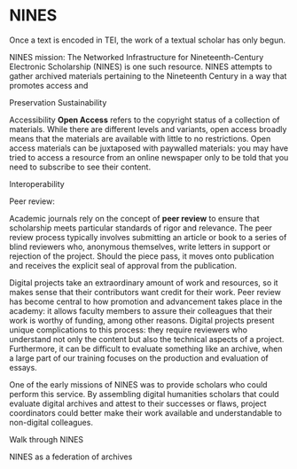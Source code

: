 # NINES

Once a text is encoded in TEI, the work of a textual scholar has only begun. 

NINES mission: 
The Networked Infrastructure for Nineteenth-Century Electronic Scholarship (NINES) is one such resource. NINES attempts to gather archived materials pertaining to the Nineteenth Century in a way that promotes access and 

Preservation
Sustainability

Accessibility
**Open Access** refers to the copyright status of a collection of materials. While there are different levels and variants, open access broadly means that the materials are available with little to no restrictions. Open access materials can be juxtaposed with paywalled materials: you may have tried to access a resource from an online newspaper only to be told that you need to subscribe to see their content. 

Interoperability



Peer review:

Academic journals rely on the concept of **peer review** to ensure that scholarship meets particular standards of rigor and relevance. The peer review process typically involves submitting an article or book to a series of blind reviewers who, anonymous themselves, write letters in support or rejection of the project. Should the piece pass, it moves onto publication and receives the explicit seal of approval from the publication. 

Digital projects take an extraordinary amount of work and resources, so it makes sense that their contributors want credit for their work. Peer review has become central to how promotion and advancement takes place in the academy: it allows faculty members to assure their colleagues that their work is worthy of funding, among other reasons. Digital projects present unique complications to this process: they require reviewers who understand not only the content but also the technical aspects of a project. Furthermore, it can be difficult to evaluate something like an archive, when a large part of our training focuses on the production and evaluation of essays. 

One of the early missions of NINES was to provide scholars who could perform this service. By assembling digital humanities scholars that could evaluate digital archives and attest to their successes or flaws, project coordinators could better make their work available and understandable to non-digital colleagues.

Walk through NINES

NINES as a federation of archives